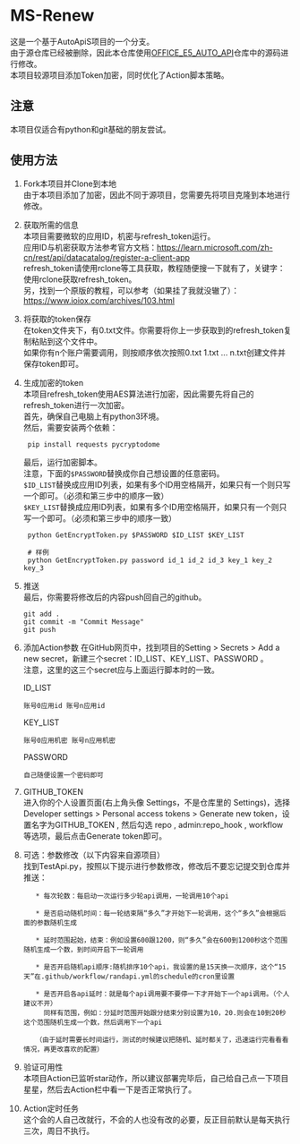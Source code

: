 # MS-Renew

这是一个基于AutoApiS项目的一个分支。  
由于源仓库已经被删除，因此本仓库使用[OFFICE_E5_AUTO_API](https://github.com/ytmpscy/OFFICE_E5_AUTO_API)仓库中的源码进行修改。  
本项目较源项目添加Token加密，同时优化了Action脚本策略。 

## 注意
本项目仅适合有python和git基础的朋友尝试。  

## 使用方法
1. Fork本项目并Clone到本地  
   由于本项目添加了加密，因此不同于源项目，您需要先将项目克隆到本地进行修改。  

2. 获取所需的信息  
   本项目需要微软的应用ID，机密与refresh_token运行。  
   应用ID与机密获取方法参考官方文档：https://learn.microsoft.com/zh-cn/rest/api/datacatalog/register-a-client-app  
   refresh_token请使用rclone等工具获取，教程随便搜一下就有了，关键字：使用rclone获取refresh_token。  
   另，找到一个原版的教程，可以参考（如果挂了我就没辙了）：https://www.ioiox.com/archives/103.html  

3. 将获取的token保存  
   在token文件夹下，有0.txt文件。你需要将你上一步获取到的refresh_token复制粘贴到这个文件中。  
   如果你有n个账户需要调用，则按顺序依次按照0.txt 1.txt ... n.txt创建文件并保存token即可。  

4. 生成加密的token  
   本项目refresh_token使用AES算法进行加密，因此需要先将自己的refresh_token进行一次加密。  
   首先，确保自己电脑上有python3环境。  
   然后，需要安装两个依赖：  
   ```shell
    pip install requests pycryptodome
   ```  
   最后，运行加密脚本。  
   注意，下面的```$PASSWORD```替换成你自己想设置的任意密码。  
   ```$ID_LIST```替换成应用ID列表，如果有多个ID用空格隔开，如果只有一个则只写一个即可。（必须和第三步中的顺序一致）  
   ```$KEY_LIST```替换成应用ID列表，如果有多个ID用空格隔开，如果只有一个则只写一个即可。（必须和第三步中的顺序一致）  
   ```shell
    python GetEncryptToken.py $PASSWORD $ID_LIST $KEY_LIST

    # 样例
    python GetEncryptToken.py password id_1 id_2 id_3 key_1 key_2 key_3
   ```  

5. 推送  
   最后，你需要将修改后的内容push回自己的github。  
      ```shell
    git add .
    git commit -m "Commit Message"
    git push
   ```  

6. 添加Action参数
   在GitHub网页中，找到项目的Setting > Secrets > Add a new secret，新建三个secret：ID_LIST、KEY_LIST、PASSWORD 。  
   注意，这里的这三个secret应与上面运行脚本时的一致。 

    ID_LIST
    ```shell
    账号0应用id 账号n应用id
    ```
    
    KEY_LIST  
    ```shell
    账号0应用机密 账号n应用机密
    ```
    
    PASSWORD
    ```shell
    自己随便设置一个密码即可
    ```

7. GITHUB_TOKEN  
   进入你的个人设置页面(右上角头像 Settings，不是仓库里的 Settings)，选择 Developer settings > Personal access tokens > Generate new token，设置名字为GITHUB_TOKEN , 然后勾选 repo , admin:repo_hook , workflow 等选项，最后点击Generate token即可。

8. 可选：参数修改（以下内容来自源项目）  
   找到TestApi.py，按照以下提示进行参数修改，修改后不要忘记提交到仓库并推送：  
   ```shell
      * 每次轮数：每启动一次运行多少轮api调用，一轮调用10个api

      * 是否启动随机时间：每一轮结束隔“多久”才开始下一轮调用，这个“多久”会根据后面的参数随机生成

      * 延时范围起始，结束：例如设置600跟1200，则“多久”会在600到1200秒这个范围随机生成一个数，到时间开启下一轮调用

      * 是否开启随机api顺序:随机排序10个api，我设置的是15天换一次顺序，这个“15天”在.github/workflow/randapi.yml的schedule的cron里设置
      
      * 是否开启各api延时：就是每个api调用要不要停一下才开始下一个api调用。（个人建议不开）
        同样有范围，例如：分延时范围开始跟分结束分别设置为10，20.则会在10到20秒这个范围随机生成一个数，然后调用下一个api

      （由于延时需要长时间运行，测试的时候建议把随机、延时都关了，迅速运行完看看看情况，再更改喜欢的配置）
   ```  

9. 验证可用性  
    本项目Action已监听star动作，所以建议部署完毕后，自己给自己点一下项目星星，然后去Action栏中看一下是否正常执行了。

10. Action定时任务  
    这个会的人自己改就行，不会的人也没有改的必要，反正目前默认是每天执行三次，周日不执行。
